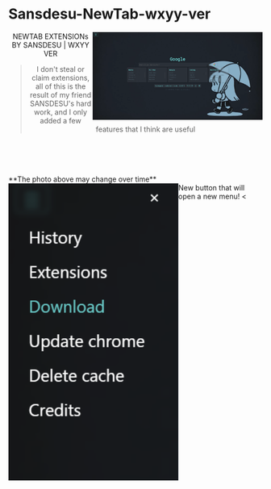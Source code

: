 # Sansdesu-NewTab-wxyy-ver

<img src="./png/preview.png" width="337" align=right />
<div align=center>

NEWTAB EXTENSIONs BY SANSDESU | WXYY VER

> I don't steal or claim extensions, all of this is the result of my friend SANSDESU's hard work, and I only added a few features that I think are useful
</div>
</br></br></br></br>
<div>**The photo above may change over time**</div>
<img src="./png/mymod.png" width="337" align=left />

<div style="text-align=right">
New button that will open a new menu! <
</div>
